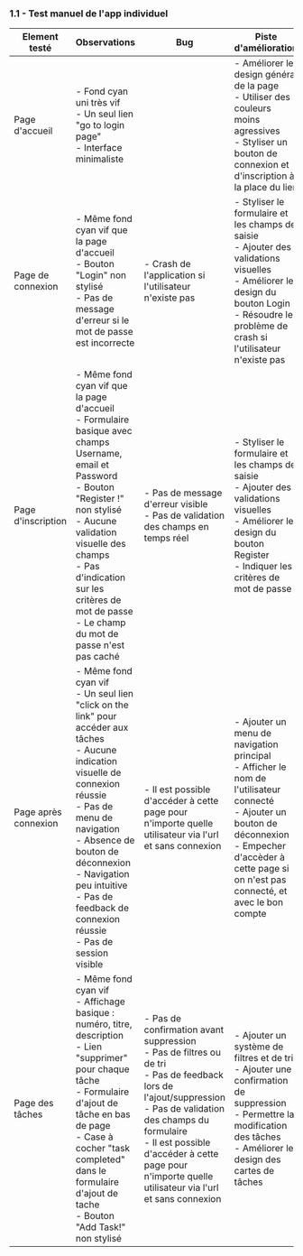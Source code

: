 ### 1.1 - Test manuel de l'app individuel

| Element testé        | Observations                                                                                                                                                                                                                                                                                                      | Bug                                                                                                                                                                                                                                                                                | Piste d'amélioration                                                                                                                                                                                                |
| -------------------- | ----------------------------------------------------------------------------------------------------------------------------------------------------------------------------------------------------------------------------------------------------------------------------------------------------------------- | ---------------------------------------------------------------------------------------------------------------------------------------------------------------------------------------------------------------------------------------------------------------------------------- | ------------------------------------------------------------------------------------------------------------------------------------------------------------------------------------------------------------------- |
| Page d'accueil       | - Fond cyan uni très vif<br>- Un seul lien "go to login page"<br>- Interface minimaliste                                                                                                                                                                                                                          |                                                                                                                                                                                                                                                                                    | - Améliorer le design général de la page<br>- Utiliser des couleurs moins agressives<br>- Styliser un bouton de connexion et d'inscription à la place du lien                                                       |
| Page de connexion    | - Même fond cyan vif que la page d'accueil<br>- Bouton "Login" non stylisé<br>- Pas de message d'erreur si le mot de passe est incorrecte                                                                                                                                                                         | - Crash de l'application si l'utilisateur n'existe pas                                                                                                                                                                                                                             | - Styliser le formulaire et les champs de saisie<br>- Ajouter des validations visuelles<br>- Améliorer le design du bouton Login<br>- Résoudre le problème de crash si l'utilisateur n'existe pas                   |
| Page d'inscription   | - Même fond cyan vif que la page d'accueil<br>- Formulaire basique avec champs Username, email et Password<br>- Bouton "Register !" non stylisé<br>- Aucune validation visuelle des champs<br>- Pas d'indication sur les critères de mot de passe<br>- Le champ du mot de passe n'est pas caché                   | - Pas de message d'erreur visible<br>- Pas de validation des champs en temps réel                                                                                                                                                                                                  | - Styliser le formulaire et les champs de saisie<br>- Ajouter des validations visuelles<br>- Améliorer le design du bouton Register <br>- Indiquer les critères de mot de passe                                     |
| Page après connexion | - Même fond cyan vif<br>- Un seul lien "click on the link" pour accéder aux tâches<br>- Aucune indication visuelle de connexion réussie<br>- Pas de menu de navigation<br>- Absence de bouton de déconnexion <br>- Navigation peu intuitive<br>- Pas de feedback de connexion réussie<br>- Pas de session visible | - Il est possible d'accéder à cette page pour n'importe quelle utilisateur via l'url et sans connexion                                                                                                                                                                             | - Ajouter un menu de navigation principal<br>- Afficher le nom de l'utilisateur connecté<br>- Ajouter un bouton de déconnexion<br>- Empecher d'accèder à cette page si on n'est pas connecté, et avec le bon compte |
| Page des tâches      | - Même fond cyan vif<br>- Affichage basique : numéro, titre, description<br>- Lien "supprimer" pour chaque tâche<br>- Formulaire d'ajout de tâche en bas de page<br>- Case à cocher "task completed" dans le formulaire d'ajout de tache<br>- Bouton "Add Task!" non stylisé                                      | - Pas de confirmation avant suppression<br>- Pas de filtres ou de tri<br>- Pas de feedback lors de l'ajout/suppression<br>- Pas de validation des champs du formulaire<br />- Il est possible d'accéder à cette page pour n'importe quelle utilisateur via l'url et sans connexion | - Ajouter un système de filtres et de tri<br>- Ajouter une confirmation de suppression<br>- Permettre la modification des tâches<br>- Améliorer le design des cartes de tâches                                      |
